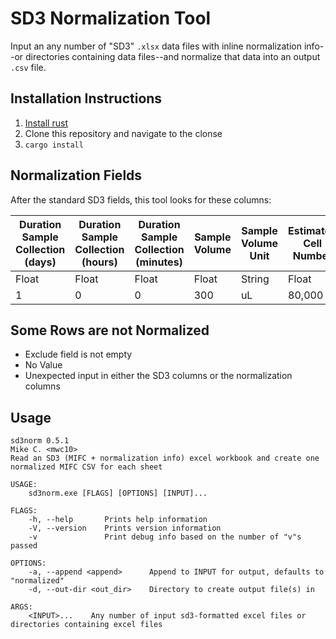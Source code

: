 # SD3 Normalization Tool

Input an any number of "SD3" `.xlsx` data files with inline normalization info--or directories containing data files--and normalize that data into an output `.csv` file.

## Installation Instructions
1) [Install rust](http://rustup.rs)
2) Clone this repository and navigate to the clonse
3) `cargo install`

## Normalization Fields
After the standard SD3 fields, this tool looks for these columns:

| Duration Sample Collection (days) | Duration Sample Collection (hours) | Duration Sample Collection (minutes) | Sample Volume | Sample Volume Unit | Estimated Cell Number |
|-----------------------------------|------------------------------------|--------------------------------------|---------------|--------------------|-----------------------|
| Float                             | Float                              | Float                                | Float         | String             | Float                 |
| 1                                 | 0                                  | 0                                    | 300           | uL                 | 80,000                |

## Some Rows are not Normalized
* Exclude field is not empty
* No Value
* Unexpected input in either the SD3 columns or the normalization columns

## Usage
```
sd3norm 0.5.1
Mike C. <mwc10>
Read an SD3 (MIFC + normalization info) excel workbook and create one normalized MIFC CSV for each sheet

USAGE:
    sd3norm.exe [FLAGS] [OPTIONS] [INPUT]...

FLAGS:
    -h, --help       Prints help information
    -V, --version    Prints version information
    -v               Print debug info based on the number of "v"s passed

OPTIONS:
    -a, --append <append>      Append to INPUT for output, defaults to "normalized"
    -d, --out-dir <out_dir>    Directory to create output file(s) in

ARGS:
    <INPUT>...    Any number of input sd3-formatted excel files or directories containing excel files

```